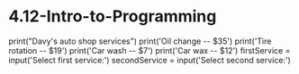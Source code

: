 # 4.12-Intro-to-Programming
print("Davy's auto shop services")
print('Oil change -- $35')
print('Tire rotation -- $19')
print('Car wash -- $7')
print('Car wax -- $12')
firstService = input('Select first service:')
secondService = input('Select second service:')
